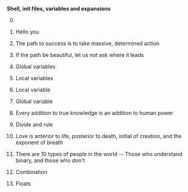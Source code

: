 **Shell, init files, variables and expansions**

0. <o>

1. Hello you

2. The path to success is to take massive, determined action

3. If the path be beautiful, let us not ask where it leads

4. Global variables

5. Local variables

6. Local variable

7. Global variable

8. Every addition to true knowledge is an addition to human power

9. Divide and rule

10. Love is anterior to life, posterior to death, initial of creation, and the exponent of breath

11. There are 10 types of people in the world -- Those who understand binary, and those who don't

12. Combination

13. Floats

